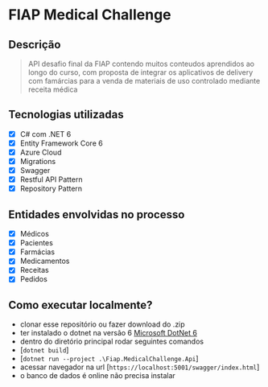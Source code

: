 # FIAP Medical Challenge

## Descrição

> API desafio final da FIAP contendo muitos conteudos aprendidos ao longo do curso, com proposta de integrar os aplicativos de delivery com famárcias para a venda de materiais de uso controlado mediante receita médica

## Tecnologias utilizadas

- [x] C# com .NET 6
- [x] Entity Framework Core 6
- [x] Azure Cloud
- [x] Migrations
- [x] Swagger
- [x] Restful API Pattern
- [x] Repository Pattern

## Entidades envolvidas no processo

- [x] Médicos
- [x] Pacientes
- [x] Farmácias
- [x] Medicamentos
- [x] Receitas
- [x] Pedidos

## Como executar localmente?

- clonar esse repositório ou fazer download do .zip
- ter instalado o dotnet na versão 6 [Microsoft DotNet 6](https://dotnet.microsoft.com/download/dotnet/6.0)
- dentro do diretório principal rodar seguintes comandos
- [`dotnet build`]
- [`dotnet run --project .\Fiap.MedicalChallenge.Api`]
- acessar navegador na url [`https://localhost:5001/swagger/index.html`]
- o banco de dados é online não precisa instalar
